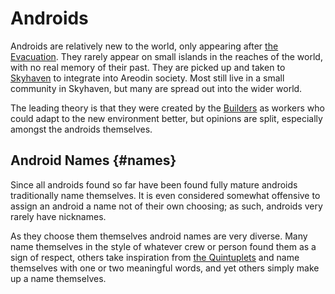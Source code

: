 # Androids

Androids are relatively new to the world, only appearing after [the Evacuation](/history/evacuation). They rarely appear on small islands in the reaches of the world, with no real memory of their past. They are picked up and taken to [Skyhaven](/places/skyhaven) to integrate into Areodin society. Most still live in a small community in Skyhaven, but many are spread out into the wider world.

The leading theory is that they were created by the [Builders](./builders) as workers who could adapt to the new environment better, but opinions are split, especially amongst the androids themselves.

## Android Names {#names}

Since all androids found so far have been found fully mature androids traditionally name themselves. It is even considered somewhat offensive to assign an android a name not of their own choosing; as such, androids very rarely have nicknames.

As they choose them themselves android names are very diverse. Many name themselves in the style of whatever crew or person found them as a sign of respect, others take inspiration from [the Quintuplets](/places/quintuplets) and name themselves with one or two meaningful words, and yet others simply make up a name themselves.
